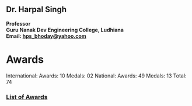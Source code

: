 ## Dr. Harpal Singh
**Professor**  
**Guru Nanak Dev Engineering College, Ludhiana**  
**Email: hps_bhoday@yahoo.com**

# Awards
International:  Awards: 10
Medals: 02
National: Awards: 49
Medals: 13
Total: 74

### [List of Awards](../Documents/Biodata2.pdf)
